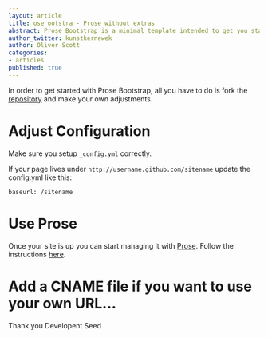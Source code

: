 ```yaml
---
layout: article
title: ose ootstra - Prose without extras
abstract: Prose Bootstrap is a minimal template intended to get you started with Jekyll. This version is even slimmer.
author_twitter: kunstkernewek
author: Oliver Scott
categories:
- articles
published: true
---
```



In order to get started with Prose Bootstrap, all you have to do is fork the [repository](http://github.com/?) and make your own adjustments.

# Adjust Configuration

Make sure you setup `_config.yml` correctly.

If your page lives under `http://username.github.com/sitename` update the config.yml like this:

    baseurl: /sitename
        
# Use Prose

Once your site is up you can start managing it with [Prose](http://prose.io). Follow the instructions [here](http://prose.io/help/getting-started.html).

# Add a CNAME file if you want to use your own URL...

Thank you Developent Seed
